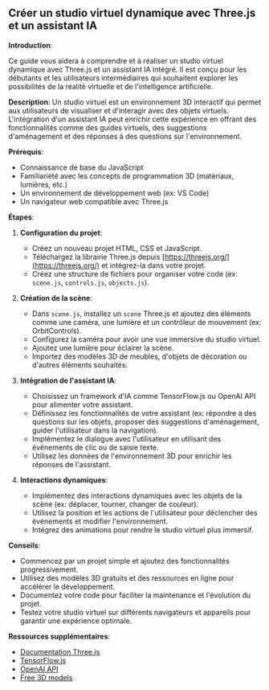 ## Créer un studio virtuel dynamique avec Three.js et un assistant IA

**Introduction**:

Ce guide vous aidera à comprendre et à réaliser un studio virtuel dynamique avec Three.js et un assistant IA intégré. Il est conçu pour les débutants et les utilisateurs intermédiaires qui souhaitent explorer les possibilités de la réalité virtuelle et de l'intelligence artificielle.

**Description**: Un studio virtuel est un environnement 3D interactif qui permet aux utilisateurs de visualiser et d'interagir avec des objets virtuels. L'intégration d'un assistant IA peut enrichir cette expérience en offrant des fonctionnalités comme des guides virtuels, des suggestions d'aménagement et des réponses à des questions sur l'environnement.

**Prérequis**:

* Connaissance de base du JavaScript
* Familiariété avec les concepts de programmation 3D (matériaux, lumières, etc.)
* Un environnement de développement web (ex: VS Code)
* Un navigateur web compatible avec Three.js

**Étapes**:

1. **Configuration du projet**:

   * Créez un nouveau projet HTML, CSS et JavaScript.
   * Téléchargez la librairie Three.js depuis [https://threejs.org/](https://threejs.org/) et intégrez-la dans votre projet.
   *  Créez une structure de fichiers pour organiser votre code (ex: `scene.js`, `controls.js`, `objects.js`).

2. **Création de la scène**:

   * Dans `scene.js`, installez un `scene` Three.js et ajoutez des éléments comme une caméra, une lumière et un contrôleur de mouvement (ex: OrbitControls).
   * Configurez la caméra pour avoir une vue immersive du studio virtuel.
   * Ajoutez une lumière pour éclairer la scène.
   * Importez des modèles 3D de meubles, d'objets de décoration ou d'autres éléments souhaités.

3. **Intégration de l'assistant IA**:

   * Choisissez un framework d'IA comme TensorFlow.js ou OpenAI API pour alimenter votre assistant.
   * Définissez les fonctionnalités de votre assistant (ex: répondre à des questions sur les objets, proposer des suggestions d'aménagement, guider l'utilisateur dans la navigation).
   * Implémentez le dialogue avec l'utilisateur en utilisant des événements de clic ou de saisie texte.
   * Utilisez les données de l'environnement 3D pour enrichir les réponses de l'assistant.

4. **Interactions dynamiques**:

   * Implémentez des interactions dynamiques avec les objets de la scène (ex: déplacer, tourner, changer de couleur).
   * Utilisez la position et les actions de l'utilisateur pour déclencher des événements et modifier l'environnement.
   * Intégrez des animations pour rendre le studio virtuel plus immersif.

**Conseils**:

* Commencez par un projet simple et ajoutez des fonctionnalités progressivement.
* Utilisez des modèles 3D gratuits et des ressources en ligne pour accélérer le développement.
* Documentez votre code pour faciliter la maintenance et l'évolution du projet.
* Testez votre studio virtuel sur différents navigateurs et appareils pour garantir une expérience optimale.

**Ressources supplémentaires**:

* [Documentation Three.js](https://threejs.org/docs/)
* [TensorFlow.js](https://www.tensorflow.org/js)
* [OpenAI API](https://beta.openai.com/docs/api-reference)
* [Free 3D models](https://sketchfab.com/models/search)



